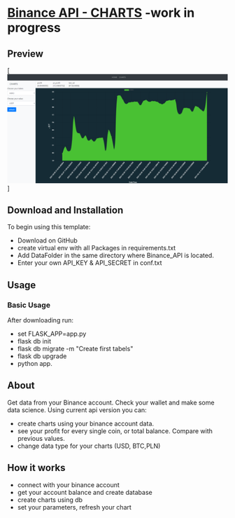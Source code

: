# [Binance API - CHARTS](https://startbootstrap.com/template/simple-sidebar/) -work in progress

## Preview
 
[![Binance API Preview](https://github.com/markoseb/Binance_API/blob/WebApi-Flask/BinanceApi.png)]

## Download and Installation

To begin using this template:
*	Download on GitHub
*	create virtual env with all Packages in requirements.txt
*	Add DataFolder in the same directory where Binance_API is located.
*	Enter your own API_KEY & API_SECRET in conf.txt

## Usage

### Basic Usage

After downloading run:
*	set FLASK_APP=app.py
*	flask db init
*	flask db migrate -m "Create first tabels"
*	flask db upgrade
*	python app.

## About

Get data from your Binance account. Check your wallet and make some data science. Using current api version you can:
*	create charts using your binance account data.
*	see your profit for every single coin, or total balance. Compare with previous values.
*	change data type for your charts (USD, BTC,PLN)

## How it works

*	connect with your binance account
*	get your account balance and create database
*	create charts using db
*	set your parameters, refresh your chart

